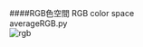 ####RGB色空間 RGB color space<br>
averageRGB.py<br>
![rgb](https://cloud.githubusercontent.com/assets/17031124/22644995/3ee16084-eca8-11e6-8f11-9c3e0c7aabfe.png)<br>